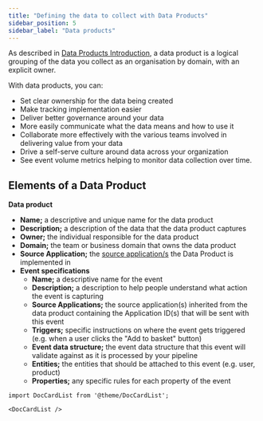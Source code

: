 ```yaml
---
title: "Defining the data to collect with Data Products"
sidebar_position: 5
sidebar_label: "Data products"
---
```


As described in [Data Products Introduction](/docs/fundamentals/data-products/index.md), a data product is a logical grouping of the data you collect as an organisation by domain, with an explicit owner.

With data products, you can:

* Set clear ownership for the data being created
* Make tracking implementation easier
* Deliver better governance around your data
* More easily communicate what the data means and how to use it
* Collaborate more effectively with the various teams involved in delivering value from your data
* Drive a self-serve culture around data across your organization
* See event volume metrics helping to monitor data collection over time.

## Elements of a Data Product

**Data product**

- **Name;** a descriptive and unique name for the data product
- **Description;** a description of the data that the data product captures
- **Owner;** the individual responsible for the data product
- **Domain;** the team or business domain that owns the data product
- **Source Application;** the [source application/s](/docs/data-product-studio/source-applications/index.md) the Data Product is implemented in
- **Event specifications**
    * **Name;** a descriptive name for the event
    * **Description;** a description to help people understand what action the event is capturing
    * **Source Applications;** the source application(s) inherited from the data product containing the Application ID(s) that will be sent with this event
    * **Triggers;** specific instructions on where the event gets triggered (e.g. when a user clicks the "Add to basket" button)
    * **Event data structure;** the event data structure that this event will validate against as it is processed by your pipeline
    * **Entities;** the entities that should be attached to this event (e.g. user, product)
    * **Properties;** any specific rules for each property of the event

```mdx-code-block
import DocCardList from '@theme/DocCardList';

<DocCardList />
```
